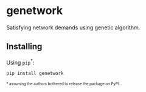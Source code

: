 # genetwork

Satisfying network demands using genetic algorithm.

## Installing

Using ```pip```<sup>*</sup>:

```sh
pip install genetwork
```

<sup><sup>* assuming the authors bothered to release the package on PyPI...</sup></sup>
